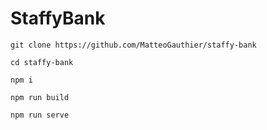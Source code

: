 # StaffyBank


```
git clone https://github.com/MatteoGauthier/staffy-bank

cd staffy-bank

npm i

npm run build

npm run serve
```
